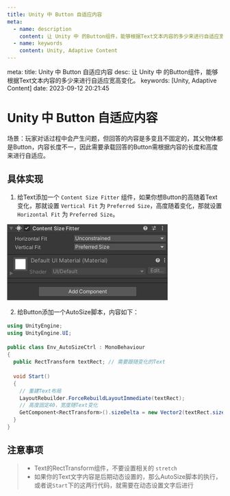 ```yaml
---
title: Unity 中 Button 自适应内容
meta:
  - name: description
    content: 让 Unity 中 的Button组件，能够根据Text文本内容的多少来进行自适应宽高变化。
  - name: keywords
    content: Unity, Adaptive Content
---
```


<route lang="yaml">
meta:
  title: Unity 中 Button 自适应内容
  desc: 让 Unity 中 的Button组件，能够根据Text文本内容的多少来进行自适应宽高变化。
  keywords: [Unity, Adaptive Content]
  date: 2023-09-12 20:21:45
</route>

# Unity 中 Button 自适应内容

场景：玩家对话过程中会产生问题，但回答的内容是多变且不固定的，其父物体都是Button，内容长度不一，因此需要承载回答的Button需根据内容的长度和高度来进行自适应。

## 具体实现
1. 给Text添加一个 `Content Size Fitter` 组件，如果你想Button的高随着Text变化，那就设置 `Vertical Fit` 为 `Preferred Size`，高度随着变化，那就设置 `Horizontal Fit` 为 `Preferred Size`。

![Content Size Fitter](./poster.png)

2. 给Button添加一个AutoSize脚本，内容如下：

```cs
using UnityEngine;
using UnityEngine.UI;

public class Env_AutoSizeCtrl : MonoBehaviour
{
  public RectTransform textRect; // 需要跟随变化的Text

  void Start()
  {
    // 重建Text布局
    LayoutRebuilder.ForceRebuildLayoutImmediate(textRect);
    // 高度固定40，宽度随Text变化
    GetComponent<RectTransform>().sizeDelta = new Vector2(textRect.sizeDelta.x + 30, 40);
  }
}
```

## 注意事项
> - Text的RectTransform组件，不要设置相关的 `stretch`
> - 如果你的Text文字内容是后期动态设置的，那么AutoSize脚本的执行，或者说`Start`下的这两行代码，就需要在动态设置文字后进行
